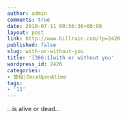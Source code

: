 ```yaml
---
author: admin
comments: true
date: 2010-07-11 00:56:36+00:00
layout: post
link: http://www.billrain.com/?p=2426
published: false
slug: with-or-without-you
title: '[386:1]with or without you'
wordpress_id: 2426
categories:
- 曾经|OnceUponAtime
tags:
- '11'
---
```


...is alive or dead...
